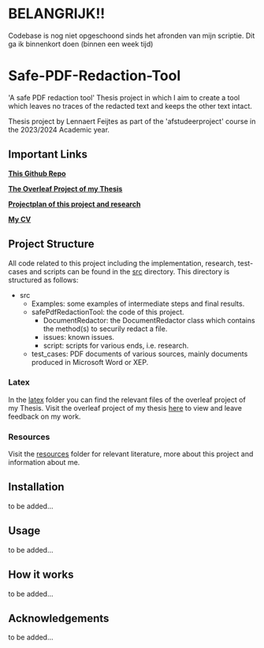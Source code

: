 # BELANGRIJK!!
Codebase is nog niet opgeschoond sinds het afronden van mijn scriptie. Dit ga ik binnenkort doen (binnen een week tijd)

# Safe-PDF-Redaction-Tool

'A safe PDF redaction tool' Thesis project in which I aim to create a tool which leaves no traces of the redacted text and keeps the other text intact.

Thesis project by Lennaert Feijtes as part of the 'afstudeerproject' course in the 2023/2024 Academic year.

## Important Links

**[This Github Repo](https://github.com/Lemmont/Safe-PDF-Redaction-Tool)**

**[The Overleaf Project of my Thesis](https://www.overleaf.com/1479247793gmrjdnkkrdrk#f9c645)**

**[Projectplan of this project and research](https://github.com/Lemmont/Safe-PDF-Redaction-Tool/blob/main/latex/projectplan_first_draft_lennaert_feijtes.pdf)**

**[My CV](https://www.ludof.nl/)**

## Project Structure

All code related to this project including the implementation, research, test-cases and scripts can be found in the [src]() directory. This directory is structured as follows:
- src
  - Examples: some examples of intermediate steps and final results.
  - safePdfRedactionTool: the code of this project.
      -  DocumentRedactor: the DocumentRedactor class which contains the method(s) to securily redact a file.
      -  issues: known issues.
      -  script: scripts for various ends, i.e. research.
  - test_cases: PDF documents of various sources, mainly documents produced in Microsoft Word or XEP.

### Latex
In the [latex](https://github.com/Lemmont/Safe-PDF-Redaction-Tool/tree/main/latex) folder you can find the relevant files of the overleaf project of my Thesis. Visit the overleaf project of my thesis [here](https://www.overleaf.com/1479247793gmrjdnkkrdrk#f9c645) to view and leave feedback on my work.

### Resources 
Visit the [resources](https://github.com/Lemmont/Safe-PDF-Redaction-Tool/tree/main/resources) folder for relevant literature, more about this project and information about me.

## Installation

to be added...

## Usage

to be added...

## How it works

to be added...

## Acknowledgements

to be added...
